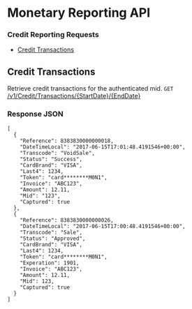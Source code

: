 # Monetary Reporting API

### Credit Reporting Requests
* [Credit Transactions](#credit-transactions)

## Credit Transactions
Retrieve credit transactions for the authenticated mid. `GET` [/v1/Credit/Transactions/{StartDate}/{EndDate}](https://reporting-cert.monetary.co/swagger/ui/index#!/Credit/Credit_Transactions)

### Response JSON
```
[
  {
    "Reference": 8383830000000018,
    "DateTimeLocal": "2017-06-15T17:01:48.4191546+00:00",
    "Transcode": "VoidSale",
    "Status": "Success",
    "CardBrand": "VISA",
    "Last4": 1234,
    "Token": "card********M0N1",
    "Invoice": "ABC123",
    "Amount": 12.11,
    "Mid": "123",
    "Captured": true
  },
  {
    "Reference": 8383830000000026,
    "DateTimeLocal": "2017-06-15T17:00:48.4191546+00:00",
    "Transcode": "Sale",
    "Status": "Approved",
    "CardBrand": "VISA",
    "Last4": 1234,
    "Token": "card********M0N1",
    "Experation": 1901,
    "Invoice": "ABC123",
    "Amount": 12.11,
    "Mid": 123,
    "Captured": true
  }
]
```
<br />

